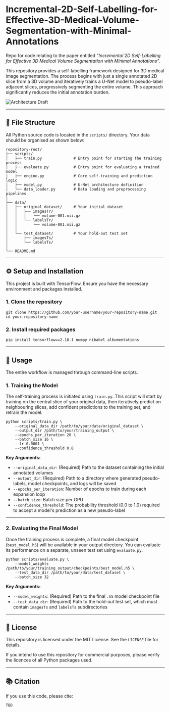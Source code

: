# Incremental-2D-Self-Labelling-for-Effective-3D-Medical-Volume-Segmentation-with-Minimal-Annotations

Repo for code relating to the paper entitled *"Incremental 2D Self-Labelling for Effective 3D Medical Volume Segmentation with Minimal Annotations"*.

This repository provides a self-labelling framework designed for 3D medical image segmentation. The process begins with just a single annotated 2D slice from a 3D volume and iteratively trains a U-Net model to pseudo-label adjacent slices, progressively segmenting the entire volume. This approach significantly reduces the initial annotation burden.

![Architecture Draft](model_architecture.png)

---

## 📂 File Structure

All Python source code is located in the `scripts/` directory. Your data should be organised as shown below:

    repository-root/
    ├── scripts/
    │   ├── train.py              # Entry point for starting the training process
    │   ├── evaluate.py           # Entry point for evaluating a trained model
    │   ├── engine.py             # Core self-training and prediction logic
    │   ├── model.py              # U-Net architecture definition
    │   └── data_loader.py        # Data loading and preprocessing pipelines
    │
    ├── data/
    │   ├── original_dataset/     # Your initial dataset
    │   │   ├── imagesTr/
    │   │   │   └── volume-001.nii.gz
    │   │   └── labelsTr/
    │   │       └── volume-001.nii.gz
    │   │
    │   └── test_dataset/         # Your hold-out test set
    │       ├── imagesTs/
    │       └── labelsTs/
    │
    └── README.md

---

## ⚙️ Setup and Installation

This project is built with TensorFlow. Ensure you have the necessary environment and packages installed.

### 1. Clone the repository

    git clone https://github.com/your-username/your-repository-name.git
    cd your-repository-name

### 2. Install required packages

    pip install tensorflow==2.10.1 numpy nibabel albumentations

---

## 🚀 Usage

The entire workflow is managed through command-line scripts.

### 1. Training the Model

The self-training process is initiated using `train.py`. This script will start by training on the central slice of your original data, then iteratively predict on neighbouring slices, add confident predictions to the training set, and retrain the model.

    python scripts/train.py \
        --original_data_dir /path/to/your/data/original_dataset \
        --output_dir /path/to/your/training_output \
        --epochs_per_iteration 20 \
        --batch_size 16 \
        --lr 0.0001 \
        --confidence_threshold 0.8

**Key Arguments:**

- `--original_data_dir`: (Required) Path to the dataset containing the initial annotated volumes  
- `--output_dir`: (Required) Path to a directory where generated pseudo-labels, model checkpoints, and logs will be saved  
- `--epochs_per_iteration`: Number of epochs to train during each expansion loop  
- `--batch_size`: Batch size per GPU  
- `--confidence_threshold`: The probability threshold (0.0 to 1.0) required to accept a model's prediction as a new pseudo-label  

---

### 2. Evaluating the Final Model

Once the training process is complete, a final model checkpoint (`best_model.h5`) will be available in your output directory. You can evaluate its performance on a separate, unseen test set using `evaluate.py`.

    python scripts/evaluate.py \
        --model_weights /path/to/your/training_output/checkpoints/best_model.h5 \
        --test_data_dir /path/to/your/data/test_dataset \
        --batch_size 32

**Key Arguments:**

- `--model_weights`: (Required) Path to the final `.h5` model checkpoint file  
- `--test_data_dir`: (Required) Path to the hold-out test set, which must contain `imagesTs` and `labelsTs` subdirectories  

---

## 📜 License

This repository is licensed under the MIT License. See the `LICENSE` file for details.

If you intend to use this repository for commercial purposes, please verify the licences of all Python packages used.

---

## 📚 Citation

If you use this code, please cite:

    TBD

